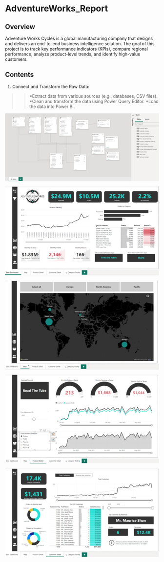 # AdventureWorks_Report

## **Overview**

Adventure Works Cycles is a global manufacturing company that designs and delivers an end-to-end business intelligence solution. The goal of this project is to track key performance indicators (KPIs), compare regional performance, analyze product-level trends, and identify high-value customers.

## **Contents**

1. Connect and Transform the Raw Data:
>> *Extract data from various sources (e.g., databases, CSV files).
>> *Clean and transform the data using Power Query Editor.
>> *Load the data into Power BI.

![alt text](https://github.com/bishtajay13/AdventureWorks_Report/blob/main/Data%20Model.png?raw=true)

![alt text](https://github.com/bishtajay13/AdventureWorks_Report/blob/main/Exec%20DashBoard.png?raw=true)

![alt text](https://github.com/bishtajay13/AdventureWorks_Report/blob/main/Map.png?raw=true)

![alt text](https://github.com/bishtajay13/AdventureWorks_Report/blob/main/Product%20Detail.png?raw=true)

![alt text](https://github.com/bishtajay13/AdventureWorks_Report/blob/main/Customer%20Detail.png?raw=true)
